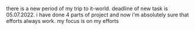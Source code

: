 there is a new period of my trip to it-world. deadline of new task is 05.07.2022. i have done 4 parts of project and now i'm absolutely sure that efforts always work. my focus is on my efforts
